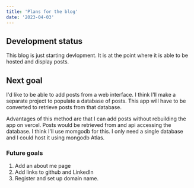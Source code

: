 ```yaml
---
title: 'Plans for the blog'
date: '2023-04-03'
---
```


## Development status
This blog is just starting devlopment. It is at the point where it is able to be hosted and display posts.

## Next goal
I'd like to be able to add posts from a web interface. I think I'll make a separate project to populate a database of posts. This app will have to be converted to retrieve posts from that database.

Advantages of this method are that I can add posts without rebuilding the app on vercel. Posts would be retrieved from and api accessing the database. I think I'll use momgodb for this. I only need a single database and I could host it using mongodb Atlas.

### Future goals
1. Add an about me page
2. Add links to github and LinkedIn
3. Register and set up domain name.
